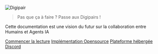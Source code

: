 ![Digipair](https://res.cloudinary.com/do87nxq3l/image/upload/v1718985104/Fichier_1_lilpuw.png)

> Pas que ça à faire ?
> Passe aux Digipairs !

Cette documentation est une vision du futur sur la collaboration entre Humains et Agents IA

[Commencer la lecture](#main)
[Implémentation Opensource](https://opensource.digipair.ai)
[Plateforme hébergée](https://www.digipair.ai)
[Discord](https://discord.gg/kCqF8xaMHJ)
